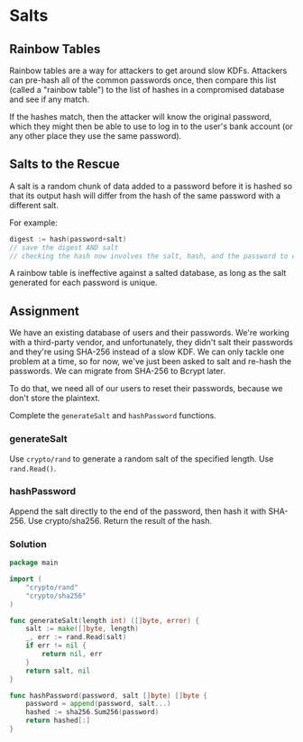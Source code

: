 # Salts

## Rainbow Tables

Rainbow tables are a way for attackers to get around slow KDFs. Attackers can pre-hash all of the common passwords once, then compare this list (called a "rainbow table") to the list of hashes in a compromised database and see if any match.

If the hashes match, then the attacker will know the original password, which they might then be able to use to log in to the user's bank account (or any other place they use the same password).

## Salts to the Rescue

A salt is a random chunk of data added to a password before it is hashed so that its output hash will differ from the hash of the same password with a different salt.

For example:

```go
digest := hash(password+salt)
// save the digest AND salt
// checking the hash now involves the salt, hash, and the password to check
```

A rainbow table is ineffective against a salted database, as long as the salt generated for each password is unique.

## Assignment

We have an existing database of users and their passwords. We're working with a third-party vendor, and unfortunately, they didn't salt their passwords and they're using SHA-256 instead of a slow KDF. We can only tackle one problem at a time, so for now, we've just been asked to salt and re-hash the passwords. We can migrate from SHA-256 to Bcrypt later.

To do that, we need all of our users to reset their passwords, because we don't store the plaintext.

Complete the `generateSalt` and `hashPassword` functions.

### generateSalt

Use `crypto/rand` to generate a random salt of the specified length. Use `rand.Read()`.

### hashPassword

Append the salt directly to the end of the password, then hash it with SHA-256. Use crypto/sha256. Return the result of the hash.

### Solution

```go
package main

import (
	"crypto/rand"
	"crypto/sha256"
)

func generateSalt(length int) ([]byte, error) {
	salt := make([]byte, length)
	_, err := rand.Read(salt)
	if err != nil {
		return nil, err
	}
	return salt, nil
}

func hashPassword(password, salt []byte) []byte {
	password = append(password, salt...)
	hashed := sha256.Sum256(password)
	return hashed[:]
}
```